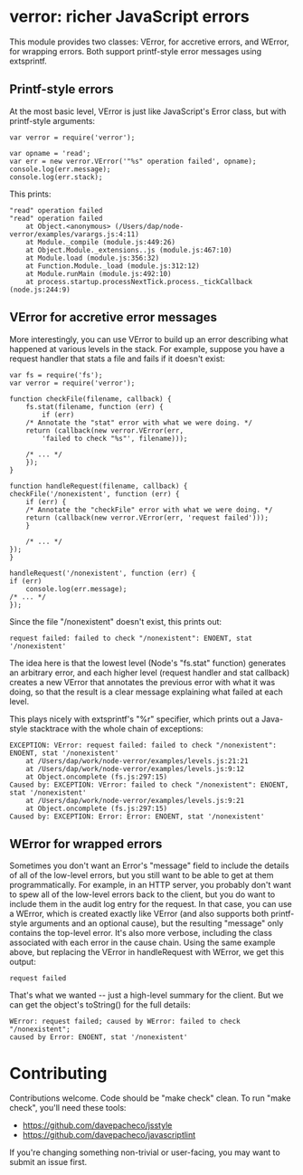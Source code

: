 # verror: richer JavaScript errors

This module provides two classes: VError, for accretive errors, and WError, for
wrapping errors.  Both support printf-style error messages using extsprintf.

## Printf-style errors

At the most basic level, VError is just like JavaScript's Error class, but with
printf-style arguments:

    var verror = require('verror');

    var opname = 'read';
    var err = new verror.VError('"%s" operation failed', opname);
    console.log(err.message);
    console.log(err.stack);

This prints:

    "read" operation failed
    "read" operation failed
        at Object.<anonymous> (/Users/dap/node-verror/examples/varargs.js:4:11)
        at Module._compile (module.js:449:26)
        at Object.Module._extensions..js (module.js:467:10)
        at Module.load (module.js:356:32)
        at Function.Module._load (module.js:312:12)
        at Module.runMain (module.js:492:10)
        at process.startup.processNextTick.process._tickCallback (node.js:244:9)


## VError for accretive error messages

More interestingly, you can use VError to build up an error describing what
happened at various levels in the stack.  For example, suppose you have a
request handler that stats a file and fails if it doesn't exist:

    var fs = require('fs');
    var verror = require('verror');

    function checkFile(filename, callback) {
        fs.stat(filename, function (err) {
            if (err)
		/* Annotate the "stat" error with what we were doing. */
		return (callback(new verror.VError(err,
		    'failed to check "%s"', filename)));

	    /* ... */
        });
    }

    function handleRequest(filename, callback) {
	checkFile('/nonexistent', function (err) {
	    if (err) {
		/* Annotate the "checkFile" error with what we were doing. */
		return (callback(new verror.VError(err, 'request failed')));
	    }

	    /* ... */
	});
    }

    handleRequest('/nonexistent', function (err) {
	if (err)
		console.log(err.message);
	/* ... */
    });

Since the file "/nonexistent" doesn't exist, this prints out:

    request failed: failed to check "/nonexistent": ENOENT, stat '/nonexistent'

The idea here is that the lowest level (Node's "fs.stat" function) generates an
arbitrary error, and each higher level (request handler and stat callback)
creates a new VError that annotates the previous error with what it was doing,
so that the result is a clear message explaining what failed at each level.

This plays nicely with extsprintf's "%r" specifier, which prints out a
Java-style stacktrace with the whole chain of exceptions:

    EXCEPTION: VError: request failed: failed to check "/nonexistent": ENOENT, stat '/nonexistent'
        at /Users/dap/work/node-verror/examples/levels.js:21:21
        at /Users/dap/work/node-verror/examples/levels.js:9:12
        at Object.oncomplete (fs.js:297:15)
    Caused by: EXCEPTION: VError: failed to check "/nonexistent": ENOENT, stat '/nonexistent'
        at /Users/dap/work/node-verror/examples/levels.js:9:21
        at Object.oncomplete (fs.js:297:15)
    Caused by: EXCEPTION: Error: Error: ENOENT, stat '/nonexistent'


## WError for wrapped errors

Sometimes you don't want an Error's "message" field to include the details of
all of the low-level errors, but you still want to be able to get at them
programmatically.  For example, in an HTTP server, you probably don't want to
spew all of the low-level errors back to the client, but you do want to include
them in the audit log entry for the request.  In that case, you can use a
WError, which is created exactly like VError (and also supports both
printf-style arguments and an optional cause), but the resulting "message" only
contains the top-level error.  It's also more verbose, including the class
associated with each error in the cause chain.  Using the same example above,
but replacing the VError in handleRequest with WError, we get this output:

    request failed

That's what we wanted -- just a high-level summary for the client.  But we can
get the object's toString() for the full details:

    WError: request failed; caused by WError: failed to check "/nonexistent";
    caused by Error: ENOENT, stat '/nonexistent'

# Contributing

Contributions welcome.  Code should be "make check" clean.  To run "make check",
you'll need these tools:

* https://github.com/davepacheco/jsstyle
* https://github.com/davepacheco/javascriptlint

If you're changing something non-trivial or user-facing, you may want to submit
an issue first.
